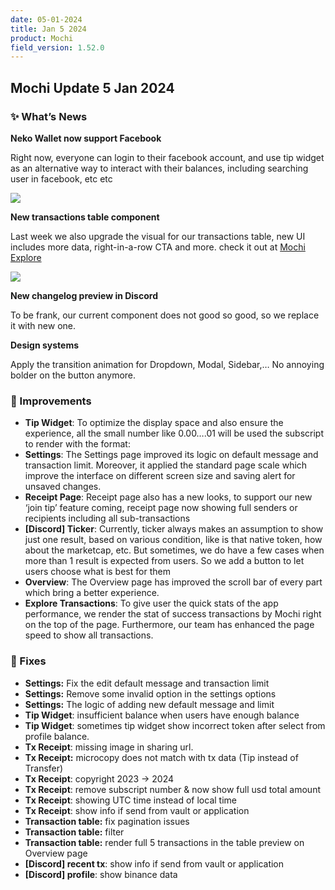 ```yaml
---
date: 05-01-2024
title: Jan 5 2024
product: Mochi
field_version: 1.52.0
---
```

## Mochi Update 5 Jan 2024

### ✨ What’s News

**Neko Wallet now support Facebook**

Right now, everyone can login to their facebook account, and use tip widget as an alternative way to interact with their balances, including searching user in facebook, etc etc

![](https://i.imgur.com/hvn6kkm.png)

**New transactions table component**

Last week we also upgrade the visual for our transactions table, new UI includes more data, right-in-a-row CTA and more. check it out at [Mochi Explore](https://beta.mochi.gg)

![](https://i.imgur.com/kG8lSbt.png)

**New changelog preview in Discord**

To be frank, our current component does not good so good, so we replace it with new one.

**Design systems**

Apply the transition animation for Dropdown, Modal, Sidebar,… No annoying bolder on the button anymore.

[//]: break

### 💎 Improvements

- **Tip Widget**: To optimize the display space and also ensure the experience, all the small number like 0.00….01 will be used the subscript to render with the format:
- **Settings**: The Settings page improved its logic on default message and transaction limit. Moreover, it applied the standard page scale which improve the interface on different screen size and saving alert for unsaved changes.
- **Receipt Page**: Receipt page also has a new looks, to support our new ‘join tip’ feature coming, receipt page now showing full senders or recipients including all sub-transactions
- **[Discord] Ticker**: Currently, ticker always makes an assumption to show just one result, based on various condition, like is that native token, how about the marketcap, etc. But sometimes, we do have a few cases when more than 1 result is expected from users. So we add a button to let users choose what is best for them
- **Overview**: The Overview page has improved the scroll bar of every part which bring a better experience.
- **Explore Transactions**: To give user the quick stats of the app performance, we render the stat of success transactions by Mochi right on the top of the page. Furthermore, our team has enhanced the page speed to show all transactions.

### 🐛 Fixes

- **Settings:** Fix the edit default message and transaction limit
- **Settings:** Remove some invalid option in the settings options
- **Settings:** The logic of adding new default message and limit
- **Tip Widget**: insufficient balance when users have enough balance
- **Tip Widget**: sometimes tip widget show incorrect token after select from profile balance.
- **Tx Receipt**: missing image in sharing url.
- **Tx Receipt:** microcopy does not match with tx data (Tip instead of Transfer)
- **Tx Receipt**: copyright 2023 → 2024
- **Tx Receipt**: remove subscript number & now show full usd total amount
- **Tx Receipt**: showing UTC time instead of local time
- **Tx Receipt**: show info if send from vault or application
- **Transaction table:** fix pagination issues
- **Transaction table:** filter
- **Transaction table:** render full 5 transactions in the table preview on Overview page
- **[Discord] recent tx**: show info if send from vault or application
- **[Discord] profile**: show binance data
